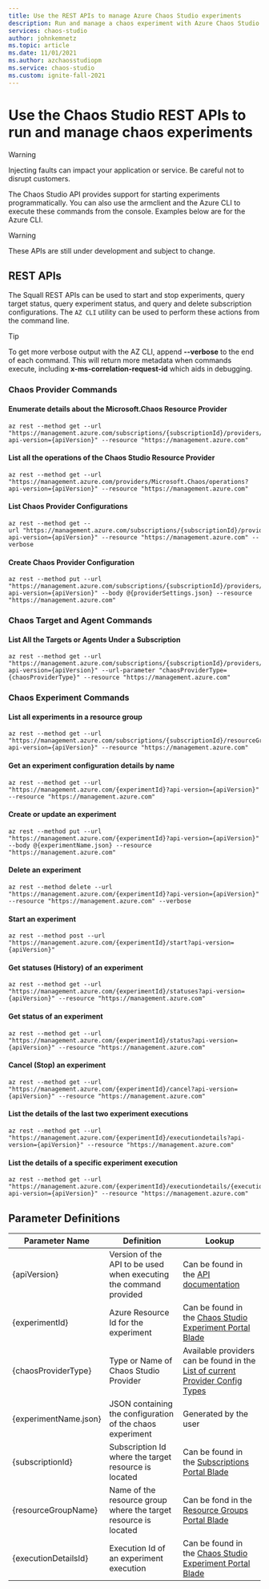 ```yaml
---
title: Use the REST APIs to manage Azure Chaos Studio experiments
description: Run and manage a chaos experiment with Azure Chaos Studio using REST APIs.
services: chaos-studio
author: johnkemnetz
ms.topic: article
ms.date: 11/01/2021
ms.author: azchaosstudiopm
ms.service: chaos-studio
ms.custom: ignite-fall-2021
---
```


# Use the Chaos Studio REST APIs to run and manage chaos experiments

> [!WARNING]
> Injecting faults can impact your application or service. Be careful not to disrupt customers.  

The Chaos Studio API provides support for starting experiments programmatically. You can also use the armclient and the Azure CLI to execute these commands from the console. Examples below are for the Azure CLI.

> [!Warning]
> These APIs are still under development and subject to change.

## REST APIs

The Squall REST APIs can be used to start and stop experiments, query target status, query experiment status, and query and delete subscription configurations. The `AZ CLI` utility can be used to perform these actions from the command line.

> [!TIP]
> To get more verbose output with the AZ CLI, append **--verbose** to the end of each command. This will return more metadata when commands execute, including **x-ms-correlation-request-id** which aids in debugging.

### Chaos Provider Commands

#### Enumerate details about the Microsoft.Chaos Resource Provider

```azurecli
az rest --method get --url "https://management.azure.com/subscriptions/{subscriptionId}/providers/Microsoft.Chaos?api-version={apiVersion}" --resource "https://management.azure.com"
```

#### List all the operations of the Chaos Studio Resource Provider

```azurecli
az rest --method get --url "https://management.azure.com/providers/Microsoft.Chaos/operations?api-version={apiVersion}" --resource "https://management.azure.com"
```

#### List Chaos Provider Configurations

```azurecli
az rest --method get --url "https://management.azure.com/subscriptions/{subscriptionId}/providers/microsoft.chaos/chaosProviderConfigurations/?api-version={apiVersion}" --resource "https://management.azure.com" --verbose 
```

#### Create Chaos Provider Configuration

```azurecli
az rest --method put --url "https://management.azure.com/subscriptions/{subscriptionId}/providers/microsoft.chaos/chaosProviderConfigurations/{chaosProviderType}?api-version={apiVersion}" --body @{providerSettings.json} --resource "https://management.azure.com"
```

### Chaos Target and Agent Commands

#### List All the Targets or Agents Under a Subscription

```azurecli
az rest --method get --url "https://management.azure.com/subscriptions/{subscriptionId}/providers/Microsoft.Chaos/chaosTargets/?api-version={apiVersion}" --url-parameter "chaosProviderType={chaosProviderType}" --resource "https://management.azure.com"
```

### Chaos Experiment Commands

#### List all experiments in a resource group

```azurecli
az rest --method get --url "https://management.azure.com/subscriptions/{subscriptionId}/resourceGroups/{resourceGroupName}/providers/Microsoft.Chaos/chaosExperiments?api-version={apiVersion}" --resource "https://management.azure.com"
```

#### Get an experiment configuration details by name

```azurecli
az rest --method get --url "https://management.azure.com/{experimentId}?api-version={apiVersion}" --resource "https://management.azure.com"
```

#### Create or update an experiment

```azurecli
az rest --method put --url "https://management.azure.com/{experimentId}?api-version={apiVersion}" --body @{experimentName.json} --resource "https://management.azure.com"
```

#### Delete an experiment

```azurecli
az rest --method delete --url "https://management.azure.com/{experimentId}?api-version={apiVersion}" --resource "https://management.azure.com" --verbose
```

#### Start an experiment

```azurecli
az rest --method post --url "https://management.azure.com/{experimentId}/start?api-version={apiVersion}"
```

#### Get statuses (History) of an experiment

```azurecli
az rest --method get --url "https://management.azure.com/{experimentId}/statuses?api-version={apiVersion}" --resource "https://management.azure.com"
```

#### Get status of an experiment

```azurecli
az rest --method get --url "https://management.azure.com/{experimentId}/status?api-version={apiVersion}" --resource "https://management.azure.com"
```

#### Cancel (Stop) an experiment

```azurecli
az rest --method get --url "https://management.azure.com/{experimentId}/cancel?api-version={apiVersion}" --resource "https://management.azure.com"
```

#### List the details of the last two experiment executions

```azurecli
az rest --method get --url "https://management.azure.com/{experimentId}/executiondetails?api-version={apiVersion}" --resource "https://management.azure.com"
```

#### List the details of a specific experiment execution

```azurecli
az rest --method get --url "https://management.azure.com/{experimentId}/executiondetails/{executionDetailsId}?api-version={apiVersion}" --resource "https://management.azure.com"
```

## Parameter Definitions

| Parameter Name | Definition | Lookup |
| --- | --- | --- |
| {apiVersion} | Version of the API to be used when executing the command provided | Can be found in the [API documentation](/rest/api/chaosstudio/) |
| {experimentId} | Azure Resource Id for the experiment | Can be found in the [Chaos Studio Experiment Portal Blade](https://portal.azure.com/#blade/HubsExtension/BrowseResource/resourceType/Microsoft.chaos%2Fchaosexperiments) |
| {chaosProviderType} | Type or Name of Chaos Studio Provider | Available providers can be found in the [List of current Provider Config Types](chaos-studio-fault-providers.md) |
| {experimentName.json} | JSON containing the configuration of the chaos experiment | Generated by the user |
| {subscriptionId} | Subscription Id where the target resource is located | Can be found in the [Subscriptions Portal Blade](https://portal.azure.com/#blade/Microsoft_Azure_Billing/SubscriptionsBlade) |
| {resourceGroupName} | Name of the resource group where the target resource is located | Can be fond in the [Resource Groups Portal Blade](https://portal.azure.com/#blade/HubsExtension/BrowseResourceGroups) |
| {executionDetailsId} | Execution Id of an experiment execution | Can be found in the [Chaos Studio Experiment Portal Blade](https://portal.azure.com/#blade/HubsExtension/BrowseResource/resourceType/Microsoft.chaos%2Fchaosexperiments) |
